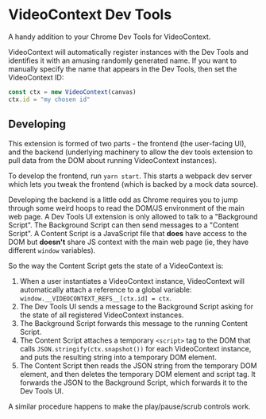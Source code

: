 # VideoContext Dev Tools

A handy addition to your Chrome Dev Tools for VideoContext.

VideoContext will automatically register instances with the Dev Tools and identifies it with an amusing randomly generated name. If you want to manually specify the name that appears in the Dev Tools, then set the VideoContext ID:

```js
const ctx = new VideoContext(canvas)
ctx.id = "my chosen id"
```

## Developing
This extension is formed of two parts - the frontend (the user-facing UI), and the backend (underlying machinery to allow the dev tools extension to pull data from the DOM about running VideoContext instances).

To develop the frontend, run `yarn start`. This starts a webpack dev server which lets you tweak the frontend (which is backed by a mock data source).

Developing the backend is a little odd as Chrome requires you to jump through some weird hoops to read the DOM/JS environment of the main web page. A Dev Tools UI extension is only allowed to talk to a "Background Script". The Background Script can then send messages to a "Content Script". A Content Script is a JavaScript file that **does** have access to the DOM but **doesn't** share JS context with the main web page (ie, they have different `window` variables).

So the way the Content Script gets the state of a VideoContext is:
1. When a user instantiates a VideoContext instance, VideoContext will automatically attach a reference to a global variable: `window.__VIDEOCONTEXT_REFS__[ctx.id] = ctx`.
2. The Dev Tools UI sends a message to the Background Script asking for the state of all registered VideoContext instances.
3. The Background Script forwards this message to the running Content Script.
4. The Content Script attaches a temporary `<script>` tag to the DOM that calls `JSON.stringify(ctx.snapshot())` for each VideoContext instance, and puts the resulting string into a temporary DOM element.
5. The Content Script then reads the JSON string from the temporary DOM element, and then deletes the temporary DOM element and script tag. It forwards the JSON to the Background Script, which forwards it to the Dev Tools UI.

A similar procedure happens to make the play/pause/scrub controls work.
